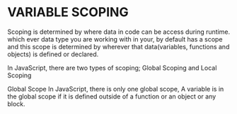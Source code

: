 # VARIABLE SCOPING
Scoping is determined by where data in code can be access during runtime. which ever data type you are working with in your, by default has a scope and this scope is determined by wherever that data(variables, functions and objects) is defined or declared.

In JavaScript, there are two types of scoping;
Global Scoping and
Local Scoping

Global Scope
In JavaScript, there is only one global scope, A variable is in the global scope if it is defined outside of a function or an object or any block.